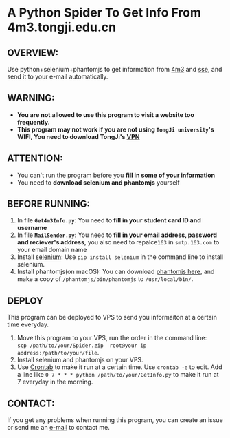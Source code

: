 # A Python Spider To Get Info From 4m3.tongji.edu.cn
## OVERVIEW:
Use python+selenium+phantomjs to get information from [4m3](4m3.tongji.edu.cn) and [sse](http://sse.tongji.edu.cn/data/list/bkstz), and send it to your e-mail automatically.
## WARNING:
* **You are not allowed to use this program to visit a website too frequently.**
* **This program may not work if you are not using `TongJi university`'s WIFI, You need to download TongJi's [VPN](htttps://vpn.tongji.cn)**


## ATTENTION:
* You can't run the program before you **fill in some of your information**
* You need to **download selenium and phantomjs** yourself

## BEFORE RUNNING:
1. In file **`Get4m3Info.py`**: You need to **fill in your student card ID and username**
2. In file **`MailSender.py`**: You need to **fill in your email address, password and reciever's address**, you also need to repalce`163` in `smtp.163.com` to your email domain name
3. Install [selenium](http://www.seleniumhq.org/): Use `pip install selenium` in the command line to install selenium.
4. Install phantomjs(on macOS): You can download [phantomjs here](http://phantomjs.org/), and make a copy of `/phantomjs/bin/phantomjs` to `/usr/local/bin/`.

## DEPLOY
This program can be deployed to VPS to send you informaiton at a certain time everyday.

1. Move this program to your VPS, run the order in the command line:  
`scp /path/to/your/Spider.zip  root@your ip address:/path/to/your/file`.
2. Install selenium and phantomjs on your VPS.
3. Use [Crontab](http://www.adminschoice.com/crontab-quick-reference) to make it run at a certain time. Use `crontab -e` to edit. Add a line      like `0 7 * * * python /path/to/your/GetInfo.py` to make it run at 7 everyday in the morning.


## CONTACT:
If you get any problems when running this program, you can create an issue or send me an [e-mail](mailto:Alseepludan@163.com) to contact me.